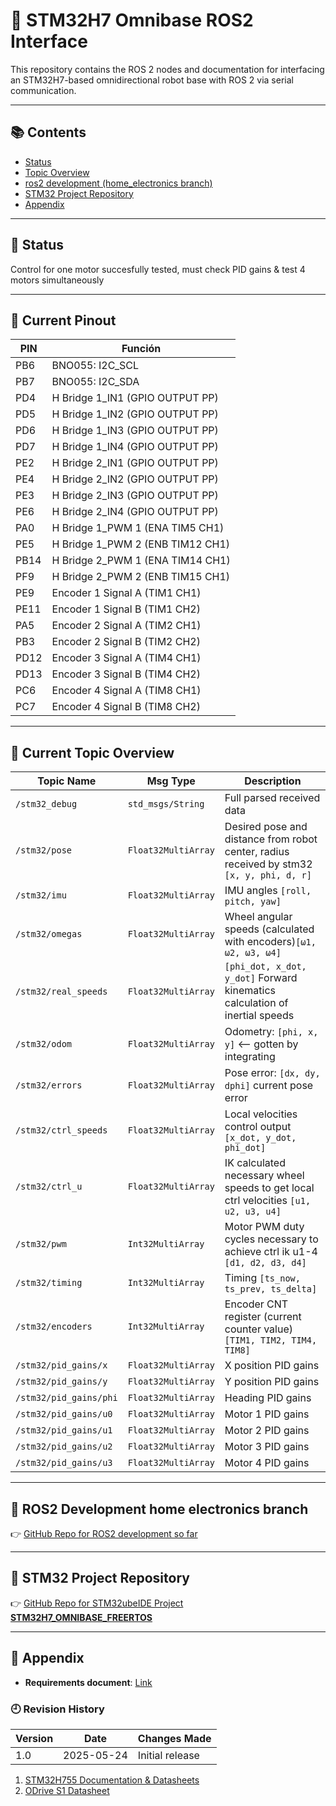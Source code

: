 # 🧭 STM32H7 Omnibase ROS2 Interface

This repository contains the ROS 2 nodes and documentation for interfacing an STM32H7-based omnidirectional robot base with ROS 2 via serial communication. 

---

## 📚 Contents

- [Status](#-status)
- [Topic Overview](#-topic-overview)
- [ros2 development (home_electronics branch)](#-ros2-development-home-electronics-branch)
- [STM32 Project Repository](#-stm32-project-repository)
- [Appendix](#appendix)

---

## 📢 Status
Control for one motor succesfully tested, must check PID gains & test 4 motors simultaneously

---

## 📌 Current Pinout

| PIN  | Función                                    |
|------|--------------------------------------------|
| PB6  | BNO055: I2C_SCL                             |
| PB7  | BNO055: I2C_SDA                             |
| PD4  | H Bridge 1_IN1 (GPIO OUTPUT PP)            |
| PD5  | H Bridge 1_IN2 (GPIO OUTPUT PP)            |
| PD6  | H Bridge 1_IN3 (GPIO OUTPUT PP)            |
| PD7  | H Bridge 1_IN4 (GPIO OUTPUT PP)            |
| PE2  | H Bridge 2_IN1 (GPIO OUTPUT PP)            |
| PE4  | H Bridge 2_IN2 (GPIO OUTPUT PP)            |
| PE3  | H Bridge 2_IN3 (GPIO OUTPUT PP)            |
| PE6  | H Bridge 2_IN4 (GPIO OUTPUT PP)            |
| PA0  | H Bridge 1_PWM 1 (ENA TIM5 CH1)            |
| PE5  | H Bridge 1_PWM 2 (ENB TIM12 CH1)           |
| PB14 | H Bridge 2_PWM 1 (ENA TIM14 CH1)           |
| PF9  | H Bridge 2_PWM 2 (ENB TIM15 CH1)           |
| PE9  | Encoder 1 Signal A (TIM1 CH1)              |
| PE11 | Encoder 1 Signal B (TIM1 CH2)              |
| PA5  | Encoder 2 Signal A (TIM2 CH1)              |
| PB3  | Encoder 2 Signal B (TIM2 CH2)              |
| PD12 | Encoder 3 Signal A (TIM4 CH1)              |
| PD13 | Encoder 3 Signal B (TIM4 CH2)              |
| PC6  | Encoder 4 Signal A (TIM8 CH1)              |
| PC7  | Encoder 4 Signal B (TIM8 CH2)              |

---

## 📡 Current Topic Overview

| Topic Name                | Msg Type             | Description                                                                  |
|--------------------------|----------------------|-------------------------------------------------------------------------------|
| `/stm32_debug`           | `std_msgs/String`    | Full parsed received data                                                     |
| `/stm32/pose`            | `Float32MultiArray`  | Desired pose and distance from robot center, radius received by stm32 `[x, y, phi, d, r]`|
| `/stm32/imu`             | `Float32MultiArray`  | IMU angles `[roll, pitch, yaw]`                                               |
| `/stm32/omegas`          | `Float32MultiArray`  | Wheel angular speeds (calculated with encoders)`[ω1, ω2, ω3, ω4]`             |
| `/stm32/real_speeds`     | `Float32MultiArray`  | `[phi_dot, x_dot, y_dot]` Forward kinematics calculation of inertial speeds   |
| `/stm32/odom`            | `Float32MultiArray`  | Odometry: `[phi, x, y]` <-- gotten by integrating                             |
| `/stm32/errors`          | `Float32MultiArray`  | Pose error: `[dx, dy, dphi]` current pose error                               |
| `/stm32/ctrl_speeds`     | `Float32MultiArray`  | Local velocities control output `[x_dot, y_dot, phi_dot]`                     |
| `/stm32/ctrl_u`          | `Float32MultiArray`  | IK calculated necessary wheel speeds to get local ctrl velocities `[u1, u2, u3, u4]`|
| `/stm32/pwm`             | `Int32MultiArray`    | Motor PWM duty cycles necessary to achieve ctrl ik u1-4 `[d1, d2, d3, d4]`    |
| `/stm32/timing`          | `Int32MultiArray`    | Timing `[ts_now, ts_prev, ts_delta]`                                          |
| `/stm32/encoders`        | `Int32MultiArray`    | Encoder CNT register (current counter value)`[TIM1, TIM2, TIM4, TIM8]`        |
| `/stm32/pid_gains/x`     | `Float32MultiArray`  | X position PID gains                             |
| `/stm32/pid_gains/y`     | `Float32MultiArray`  | Y position PID gains                             |
| `/stm32/pid_gains/phi`   | `Float32MultiArray`  | Heading PID gains                                |
| `/stm32/pid_gains/u0`    | `Float32MultiArray`  | Motor 1 PID gains                                |
| `/stm32/pid_gains/u1`    | `Float32MultiArray`  | Motor 2 PID gains                                |
| `/stm32/pid_gains/u2`    | `Float32MultiArray`  | Motor 3 PID gains                                |
| `/stm32/pid_gains/u3`    | `Float32MultiArray`  | Motor 4 PID gains                                |

---

## 🔗 ROS2 Development home electronics branch

👉 [GitHub Repo for ROS2 development so far](https://github.com/RoBorregos/home-electronics/tree/omnibase)

---

## 🔗 STM32 Project Repository

👉 [GitHub Repo for STM32ubeIDE Project **STM32H7_OMNIBASE_FREERTOS**](https://github.com/Roger412/STM32H7_OMNIBASE_FREERTOS.git)

---

## 📎 Appendix

- **Requirements document**: [Link](https://tecmx-my.sharepoint.com/personal/a00833121_tec_mx/_layouts/15/Doc.aspx?sourcedoc={4dfd3cbd-9f97-41d5-bf75-bfc26095b554}&action=edit&wd=target%28Desarrollo%20de%20placas%202025%20%40Home.one%7Cfed71162-acfd-4908-89ff-7ce12ce7cbc1%2FPlaca%20de%20control%7Cbf95b886-4d32-43c5-ad00-1bbc99f5f7f8%2F%29&wdorigin=NavigationUrl)

### 🕘 Revision History

| Version | Date       | Changes Made           |
|---------|------------|------------------------|
| 1.0     | 2025-05-24 | Initial release        |


1. [STM32H755 Documentation & Datasheets](https://www.st.com/en/evaluation-tools/nucleo-h755zi-q.html#documentation)
2. [ODrive S1 Datasheet](https://docs.odriverobotics.com/v/latest/hardware/s1-datasheet.html#pinout)
